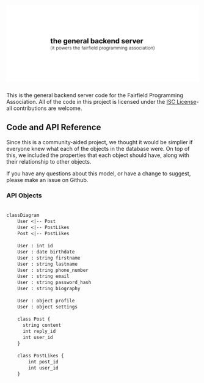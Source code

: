 # ![General Backend Server](https://raw.githubusercontent.com/fairfield-programming/general-backend/d713030a373176dc41757806223cadf6bf61a89c/.github/media/cover.svg)

This is the general backend server code for the Fairfield Programming Association. All of the code in this project is licensed under the [ISC License](https://opensource.org/licenses/ISC)- all contributions are welcome.

## Code and API Reference

Since this is a community-aided project, we thought it would be simplier if everyone knew what each of the objects in the database were. On top of this, we included the properties that each object should have, along with their relationship to other objects.

If you have any questions about this model, or have a change to suggest, please make an issue on Github.

### API Objects

```mermaid

classDiagram
    User <|-- Post
    User <|-- PostLikes
    Post <|-- PostLikes

    User : int id
    User : date birthdate
    User : string firstname
    User : string lastname
    User : string phone_number
    User : string email
    User : string password_hash
    User : string biography

    User : object profile
    User : object settings

    class Post {
      string content
      int reply_id
      int user_id
    }

    class PostLikes {
        int post_id
        int user_id
    }

```
